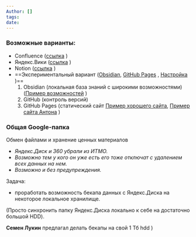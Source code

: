 ```yaml
---
Author: []
tags: 
date:
---
```


### **Возможные варианты:**

- Confluence ([ссылка](https://www.atlassian.com/ru/software/confluence/features?tab=free-plan) )    
- Яндекс.Вики ([ссылка](https://yandex.cloud/ru/docs/wiki/pricing) )    
- Notion ([ссылка](https://www.notion.so/pricing) )    
- ==Экспериментальный вариант ([Obsidian](https://obsidian.md/), [GitHub Pages](https://pages.github.com/) , [Настройка](Настройка%20распределенной%20Базы%20знаний%20с%20Obsidian%20и%20Git.md) )==    
	1. Obsidian (локальная база знаний с широкими возможностями) ([Пример возможностей](https://github.com/medphisiker/obsidian/blob/main/2.%20%D0%9F%D1%80%D0%B8%D0%BC%D0%B5%D1%80%20%D0%B2%D0%BE%D0%B7%D0%BC%D0%BE%D0%B6%D0%BD%D0%BE%D1%81%D1%82%D0%B5%D0%B9%20obsidian.md) )    
	2. GitHub (контроль версий)    
	3. GitHub Pages (статический сайт [Пример хорошего сайта](https://docs.obsidianweb.net/index.html), [Пример сайта Антона](https://medphisiker.github.io/obsidian_site/2.-%D0%BF%D1%80%D0%B8%D0%BC%D0%B5%D1%80-%D0%B2%D0%BE%D0%B7%D0%BC%D0%BE%D0%B6%D0%BD%D0%BE%D1%81%D1%82%D0%B5%D0%B9-obsidian.html) )  


### **Общая Google-папка**

Обмен файлами и хранение ценных материалов
- *Яндекс.Диск и 360 убрали из ИТМО.*    
- *Возможно тем у кого он уже есть его тоже отключат с удалением всех данных на нем.*    
- *Возможно и без предупреждения.*   

Задача:
- проработать возможность бекапа данных с Яндекс.Диска на некоторое локальное хранилище.     

(Просто синхронить папку Яндекс.Диска локально к себе на достаточно большой HDD).

**Семен Лукин** предлагал делать бекапы на свой 1 Тб hdd )